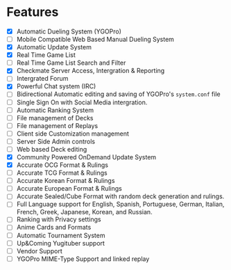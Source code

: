 Features
========

- [x] Automatic Dueling System (YGOPro)
- [ ] Mobile Compatible Web Based Manual Dueling System
- [x] Automatic Update System
- [x] Real Time Game List
- [ ] Real Time Game List Search and Filter
- [x] Checkmate Server Access, Intergration & Reporting
- [ ] Intergrated Forum
- [x] Powerful Chat system (IRC)
- [ ] Bidirectional Automatic editing and saving of YGOPro's `system.conf` file
- [ ] Single Sign On with Social Media intergration.
- [ ] Automatic Ranking System
- [ ] File management of Decks
- [ ] File management of Replays
- [ ] Client side Customization management
- [ ] Server Side Admin controls
- [ ] Web based Deck editing
- [x] Community Powered OnDemand Update System
- [x] Accurate OCG Format & Rulings
- [ ] Accurate TCG Format & Rulings
- [ ] Accurate Korean Format & Rulings
- [ ] Accurate European Format & Rulings
- [ ] Accurate Sealed/Cube Format with random deck generation and rulings.
- [ ] Full Language support for English, Spanish, Portuguese, German, Italian, French, Greek, Japanese, Korean, and Russian.
- [ ] Ranking with Privacy settings
- [ ] Anime Cards and Formats
- [ ] Automatic Tournament System
- [ ] Up&Coming Yugituber support
- [ ] Vendor Support
- [ ] YGOPro MIME-Type Support and linked replay